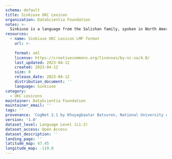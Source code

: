 ```yaml
---
schema: default
title: Sinkiuse UKC Lexicon
organization: DataScientia Foundation
notes: >-
  Sinkiuse is a language from the Salishan family, spoken in North America. The UKC Lexicon of Sinkiuse is represented as a lexico-semantic network. It consists of words, word senses, synsets, as well as sense-level and synset-level relationships.
resources:
  - name: Sinkiuse UKC Lexicon LMF format
    url: >-
      
    format: xml
    license: https://creativecommons.org/licenses/by-nc-sa/4.0/
    last_updated: 2023-04-12
    created: 2023-04-12
    size: 0
    release_date: 2023-04-12
    distribution_document: ''
    language: Sinkiuse
category:
  - UKC Lexicons
maintainer: DataScientia Foundation
maintainer_email: ''
tags: ''
provenance: 'CogNet 2.1 by Khuyagbaatar Batsuren, National University of Mongolia (http://cognet.ukc.disi.unitn.it); Native Languages of the Americas 2021.11. by Laura Redish and Orrin Lewis (http://www.native-languages.org); Princeton WordNet 2.1 by Princeton University (https://wordnet.princeton.edu)'
version: '1.0'
dataset_level: Language Level (L1-2)
dataset_access: Open Access
dataset_description: ''
landing_page: ''
latitude_map: 47.45
longitude_map: -119.8
---
```

